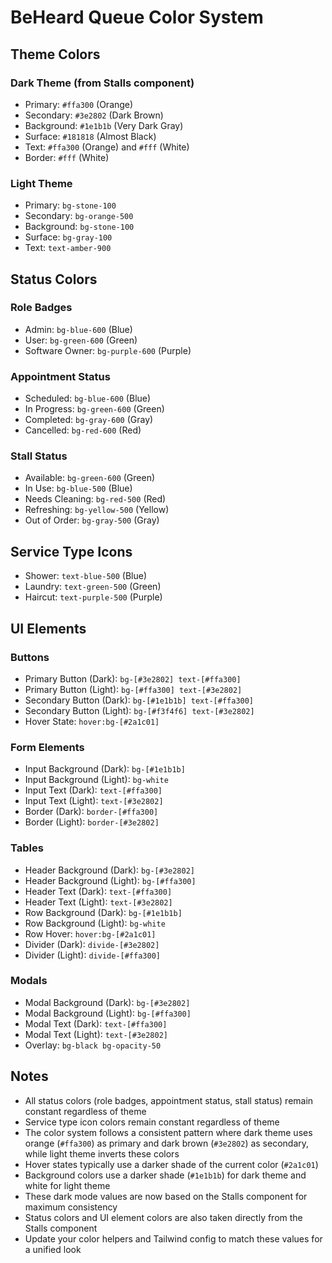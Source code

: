 # BeHeard Queue Color System

## Theme Colors

### Dark Theme (from Stalls component)
- Primary: `#ffa300` (Orange)
- Secondary: `#3e2802` (Dark Brown)
- Background: `#1e1b1b` (Very Dark Gray)
- Surface: `#181818` (Almost Black)
- Text: `#ffa300` (Orange) and `#fff` (White)
- Border: `#fff` (White)

### Light Theme
- Primary: `bg-stone-100`
- Secondary: `bg-orange-500`
- Background: `bg-stone-100`
- Surface: `bg-gray-100`
- Text: `text-amber-900`

## Status Colors

### Role Badges
- Admin: `bg-blue-600` (Blue)
- User: `bg-green-600` (Green)
- Software Owner: `bg-purple-600` (Purple)

### Appointment Status
- Scheduled: `bg-blue-600` (Blue)
- In Progress: `bg-green-600` (Green)
- Completed: `bg-gray-600` (Gray)
- Cancelled: `bg-red-600` (Red)

### Stall Status
- Available: `bg-green-600` (Green)
- In Use: `bg-blue-500` (Blue)
- Needs Cleaning: `bg-red-500` (Red)
- Refreshing: `bg-yellow-500` (Yellow)
- Out of Order: `bg-gray-500` (Gray)

## Service Type Icons
- Shower: `text-blue-500` (Blue)
- Laundry: `text-green-500` (Green)
- Haircut: `text-purple-500` (Purple)

## UI Elements

### Buttons
- Primary Button (Dark): `bg-[#3e2802] text-[#ffa300]`
- Primary Button (Light): `bg-[#ffa300] text-[#3e2802]`
- Secondary Button (Dark): `bg-[#1e1b1b] text-[#ffa300]`
- Secondary Button (Light): `bg-[#f3f4f6] text-[#3e2802]`
- Hover State: `hover:bg-[#2a1c01]`

### Form Elements
- Input Background (Dark): `bg-[#1e1b1b]`
- Input Background (Light): `bg-white`
- Input Text (Dark): `text-[#ffa300]`
- Input Text (Light): `text-[#3e2802]`
- Border (Dark): `border-[#ffa300]`
- Border (Light): `border-[#3e2802]`

### Tables
- Header Background (Dark): `bg-[#3e2802]`
- Header Background (Light): `bg-[#ffa300]`
- Header Text (Dark): `text-[#ffa300]`
- Header Text (Light): `text-[#3e2802]`
- Row Background (Dark): `bg-[#1e1b1b]`
- Row Background (Light): `bg-white`
- Row Hover: `hover:bg-[#2a1c01]`
- Divider (Dark): `divide-[#3e2802]`
- Divider (Light): `divide-[#ffa300]`

### Modals
- Modal Background (Dark): `bg-[#3e2802]`
- Modal Background (Light): `bg-[#ffa300]`
- Modal Text (Dark): `text-[#ffa300]`
- Modal Text (Light): `text-[#3e2802]`
- Overlay: `bg-black bg-opacity-50`

## Notes
- All status colors (role badges, appointment status, stall status) remain constant regardless of theme
- Service type icon colors remain constant regardless of theme
- The color system follows a consistent pattern where dark theme uses orange (`#ffa300`) as primary and dark brown (`#3e2802`) as secondary, while light theme inverts these colors
- Hover states typically use a darker shade of the current color (`#2a1c01`)
- Background colors use a darker shade (`#1e1b1b`) for dark theme and white for light theme
- These dark mode values are now based on the Stalls component for maximum consistency
- Status colors and UI element colors are also taken directly from the Stalls component
- Update your color helpers and Tailwind config to match these values for a unified look 